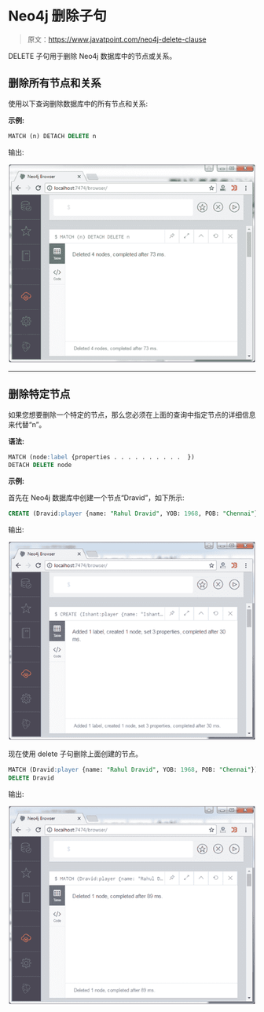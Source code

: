 # Neo4j 删除子句

> 原文：<https://www.javatpoint.com/neo4j-delete-clause>

DELETE 子句用于删除 Neo4j 数据库中的节点或关系。

## 删除所有节点和关系

使用以下查询删除数据库中的所有节点和关系:

**示例:**

```sql
MATCH (n) DETACH DELETE n 

```

输出:

![Neo4j Delete clauses 1](img/727a96dd6b8a178c664d99bca5ce5199.png)

* * *

## 删除特定节点

如果您想要删除一个特定的节点，那么您必须在上面的查询中指定节点的详细信息来代替“n”。

**语法:**

```sql
MATCH (node:label {properties . . . . . . . . . .  }) 
DETACH DELETE node 

```

**示例:**

首先在 Neo4j 数据库中创建一个节点“Dravid”，如下所示:

```sql
CREATE (Dravid:player {name: "Rahul Dravid", YOB: 1968, POB: "Chennai"}) 

```

输出:

![Neo4j Delete clauses 2](img/eb00f57204547be425c62fb5ee330d59.png)

现在使用 delete 子句删除上面创建的节点。

```sql
MATCH (Dravid:player {name: "Rahul Dravid", YOB: 1968, POB: "Chennai"}) 
DELETE Dravid 

```

输出:

![Neo4j Delete clauses 3](img/bce16f2fbd0e08a40c7ae9c51371f35c.png)